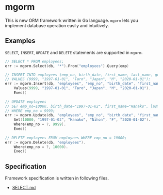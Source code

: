 # mgorm
This is new ORM framework written in Go language.
`mgorm` lets you implement database operation easily and intuitively.

## Examples
`SELECT`, `INSERT`, `UPDATE` and `DELETE` statements are supported in `mgorm`.

```go
// SELECT * FROM employees;
err := mgorm.Select(db, "*").From("employees").Query(emp)

// INSERT INTO employees (emp_no, birth_date, first_name, last_name, gender, hire_date) 
// VALUES (9999, "1997-01-01", "Taro", "Japan", "M", "2020-01-01");
err := mgorm.Insert(db, "employees", "emp_no", "birth_date", "first_name", "last_name", "gender", "hire_date").
    Values(9999, "1997-01-01", "Taro", "Japan", "M", "2020-01-01").
    Exec()
    
// UPDATE employees
// SET emp_no=10000, birth_date="1997-01-02", first_name="Hanako", last_name="Nihon", gender="F", hire_date="2020-01-02"
// WHERE emp_no = 9999;
err := mgorm.Update(db, "employees", "emp_no", "birth_date", "first_name", "last_name", "gender", "hire_date").
    Set(10000, "1997-01-02", "Hanako", "Nihon", "F", "2020-01-02").
    Where(emp_no = ?, 9999).
    Exec()
    
// DELETE employees FROM employees WHERE emp_no = 10000; 
err := mgorm.Delete(db, "employees").
    Where(emp_no = ?, 10000).
    Exec()
```

## Specification
Framework specification is written in following files.

- [SELECT.md](https://github.com/champon1020/mgorm/tree/main/specification/SELECT.md)
